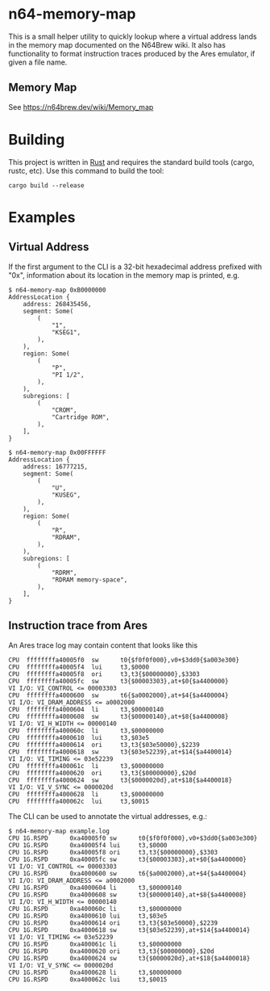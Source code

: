 # n64-memory-map

This is a small helper utility to quickly lookup where a virtual address lands
in the memory map documented on the N64Brew wiki. It also has functionality to
format instruction traces produced by the Ares emulator, if given a file name.

## Memory Map

See https://n64brew.dev/wiki/Memory_map

# Building

This project is written in [Rust](https://www.rust-lang.org/) and requires the
standard build tools (cargo, rustc, etc). Use this command to build the tool:

```
cargo build --release
```

# Examples

## Virtual Address

If the first argument to the CLI is a 32-bit hexadecimal address prefixed with
"0x", information about its location in the memory map is printed, e.g.

```
$ n64-memory-map 0xB0000000
AddressLocation {
    address: 268435456,
    segment: Some(
        (
            "1",
            "KSEG1",
        ),
    ),
    region: Some(
        (
            "P",
            "PI 1/2",
        ),
    ),
    subregions: [
        (
            "CROM",
            "Cartridge ROM",
        ),
    ],
}
```

```
$ n64-memory-map 0x00FFFFFF
AddressLocation {
    address: 16777215,
    segment: Some(
        (
            "U",
            "KUSEG",
        ),
    ),
    region: Some(
        (
            "R",
            "RDRAM",
        ),
    ),
    subregions: [
        (
            "RDRM",
            "RDRAM memory-space",
        ),
    ],
}
```

## Instruction trace from Ares

An Ares trace log may contain content that looks like this
```
CPU  ffffffffa40005f0  sw      t0{$f0f0f000},v0+$3dd0{$a003e300}
CPU  ffffffffa40005f4  lui     t3,$0000
CPU  ffffffffa40005f8  ori     t3,t3{$00000000},$3303
CPU  ffffffffa40005fc  sw      t3{$00003303},at+$0{$a4400000}
VI I/O: VI_CONTROL <= 00003303
CPU  ffffffffa4000600  sw      t6{$a0002000},at+$4{$a4400004}
VI I/O: VI_DRAM_ADDRESS <= a0002000
CPU  ffffffffa4000604  li      t3,$00000140
CPU  ffffffffa4000608  sw      t3{$00000140},at+$8{$a4400008}
VI I/O: VI_H_WIDTH <= 00000140
CPU  ffffffffa400060c  li      t3,$00000000
CPU  ffffffffa4000610  lui     t3,$03e5
CPU  ffffffffa4000614  ori     t3,t3{$03e50000},$2239
CPU  ffffffffa4000618  sw      t3{$03e52239},at+$14{$a4400014}
VI I/O: VI_TIMING <= 03e52239
CPU  ffffffffa400061c  li      t3,$00000000
CPU  ffffffffa4000620  ori     t3,t3{$00000000},$20d
CPU  ffffffffa4000624  sw      t3{$0000020d},at+$18{$a4400018}
VI I/O: VI_V_SYNC <= 0000020d
CPU  ffffffffa4000628  li      t3,$00000000
CPU  ffffffffa400062c  lui     t3,$0015
```

The CLI can be used to annotate the virtual addresses, e.g.:
```
$ n64-memory-map example.log
CPU 1G.RSPD      0xa40005f0 sw      t0{$f0f0f000},v0+$3dd0{$a003e300}
CPU 1G.RSPD      0xa40005f4 lui     t3,$0000
CPU 1G.RSPD      0xa40005f8 ori     t3,t3{$00000000},$3303
CPU 1G.RSPD      0xa40005fc sw      t3{$00003303},at+$0{$a4400000}
VI I/O: VI_CONTROL <= 00003303
CPU 1G.RSPD      0xa4000600 sw      t6{$a0002000},at+$4{$a4400004}
VI I/O: VI_DRAM_ADDRESS <= a0002000
CPU 1G.RSPD      0xa4000604 li      t3,$00000140
CPU 1G.RSPD      0xa4000608 sw      t3{$00000140},at+$8{$a4400008}
VI I/O: VI_H_WIDTH <= 00000140
CPU 1G.RSPD      0xa400060c li      t3,$00000000
CPU 1G.RSPD      0xa4000610 lui     t3,$03e5
CPU 1G.RSPD      0xa4000614 ori     t3,t3{$03e50000},$2239
CPU 1G.RSPD      0xa4000618 sw      t3{$03e52239},at+$14{$a4400014}
VI I/O: VI_TIMING <= 03e52239
CPU 1G.RSPD      0xa400061c li      t3,$00000000
CPU 1G.RSPD      0xa4000620 ori     t3,t3{$00000000},$20d
CPU 1G.RSPD      0xa4000624 sw      t3{$0000020d},at+$18{$a4400018}
VI I/O: VI_V_SYNC <= 0000020d
CPU 1G.RSPD      0xa4000628 li      t3,$00000000
CPU 1G.RSPD      0xa400062c lui     t3,$0015
```
